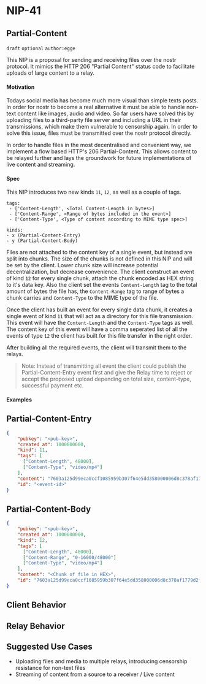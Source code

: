 NIP-41
======

Partial-Content
-----------------------------------

`draft` `optional` `author:egge`

This NIP is a proposal for sending and receiving files over the nostr protocol. It mimics the HTTP 206 "Partial Content" status code to facilitate uploads of large content to a relay.

#### Motivation

Todays social media has become much more visual than simple texts posts. In order for nostr to become a real alternative it must be able to handle non-text content like images, audio and video. So far users have solved this by uploading files to a third-party file server and including a URL in their transmissions, which make them vulnerable to censorship again. In order to solve this issue, files must be transmitted over the nostr protocol directly.

In order to handle files in the most decentralised and convenient way, we implement a flow based HTTP's 206 Partial-Content. This allows content to be relayed further and lays the groundwork for future implementations of live content and streaming.

#### Spec

This NIP introduces two new kinds `11`, `12`, as well as a couple of tags.

```
tags:
 - ['Content-Length', <Total Content-Length in bytes>]
 - ['Content-Range', <Range of bytes included in the event>] 
 - ['Content-Type', <Type of content according to MIME type spec>] 

kinds:
- x (Partial-Content-Entry)
- y (Partial-Content-Body)
```

Files are not attached to the content key of a single event, but instead are split into chunks. The size of the chunks is not defined in this NIP and will be set by the client. Lower chunk size will increase potential decentralization, but decrease convenience.
The client construct an event of kind `12` for every single chunk, attach the chunk encoded as HEX string to it's data key. Also the client set the events `Content-Length` tag to the total amount of bytes the file has, the `Content-Range` tag to range of bytes a chunk carries and `Content-Type` to the MIME type of the file.

Once the client has built an event for every single data chunk, it creates a single event of kind `11` that will act as a directory for this file transmission. This event will have the `Content-Length` and the `Content-Type` tags as well. The content key of this event will have a comma seperated list of all the events of type `12` the client has built for this file transfer in the right order.

After building all the required events, the client will transmit them to the relays.

> Note: Instead of transmitting all event the client could publish the Partial-Content-Entry event first and give the Relay time to reject or accept the proposed upload depending on total size, content-type, successful payment etc.

#### Examples

## Partial-Content-Entry

```json
{
    "pubkey": "<pub-key>",
    "created_at": 1000000000,
    "kind": 11,
    "tags": [
      ["Content-Length", 48000],
      ["Content-Type", "video/mp4"]
    ],
    "content": "7603a125d99eca0ccf1085959b307f64e5dd358000006d8c378af1779d2feebc,8000006d8c378af1779d2feebc7603a125d99eca0ccf1085959b307f64e5dd35,000006d8c378af1779d2feebc7603a125d99eca0ccf1085959b307f64e5dd358",
    "id": "<event-id>"
}
```

## Partial-Content-Body

```json
{
    "pubkey": "<pub-key>",
    "created_at": 1000000000,
    "kind": 12,
    "tags": [
      ["Content-Length", 48000],
      ["Content-Range", "0-16000/48000"]
      ["Content-Type", "video/mp4"]
    ],
    "content": "<Chunk of file in HEX>",
    "id": "7603a125d99eca0ccf1085959b307f64e5dd358000006d8c378af1779d2feebc"
}
```


Client Behavior
---------------

Relay Behavior
--------------

Suggested Use Cases
-------------------

* Uploading files and media to multiple relays, introducing censorship resistance for non-text files
* Streaming of content from a source to a receiver / Live content